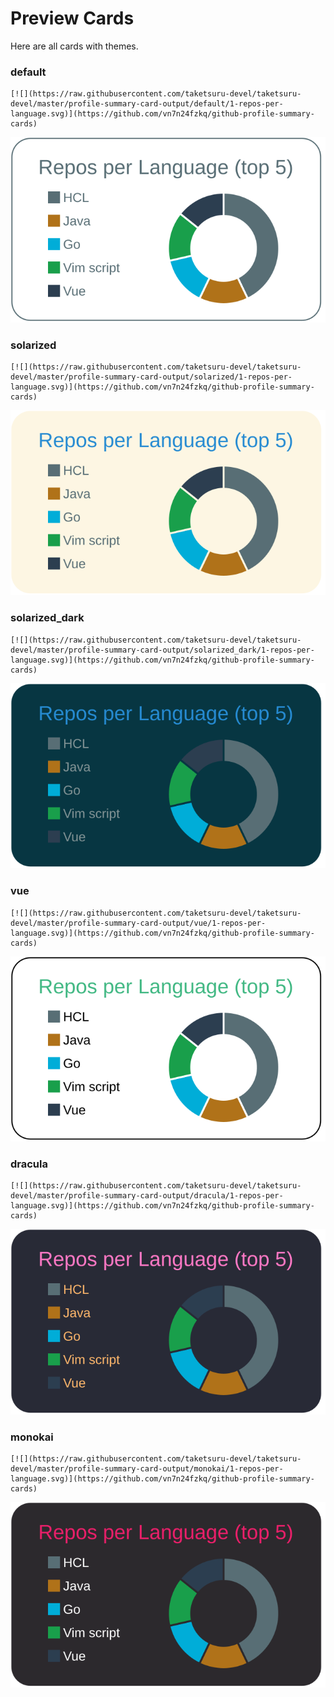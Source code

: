 
# Preview Cards

Here are all cards with themes.


### default


```
[![](https://raw.githubusercontent.com/taketsuru-devel/taketsuru-devel/master/profile-summary-card-output/default/1-repos-per-language.svg)](https://github.com/vn7n24fzkq/github-profile-summary-cards)
```
![](https://raw.githubusercontent.com/taketsuru-devel/taketsuru-devel/master/profile-summary-card-output/default/1-repos-per-language.svg)


### solarized


```
[![](https://raw.githubusercontent.com/taketsuru-devel/taketsuru-devel/master/profile-summary-card-output/solarized/1-repos-per-language.svg)](https://github.com/vn7n24fzkq/github-profile-summary-cards)
```
![](https://raw.githubusercontent.com/taketsuru-devel/taketsuru-devel/master/profile-summary-card-output/solarized/1-repos-per-language.svg)


### solarized_dark


```
[![](https://raw.githubusercontent.com/taketsuru-devel/taketsuru-devel/master/profile-summary-card-output/solarized_dark/1-repos-per-language.svg)](https://github.com/vn7n24fzkq/github-profile-summary-cards)
```
![](https://raw.githubusercontent.com/taketsuru-devel/taketsuru-devel/master/profile-summary-card-output/solarized_dark/1-repos-per-language.svg)


### vue


```
[![](https://raw.githubusercontent.com/taketsuru-devel/taketsuru-devel/master/profile-summary-card-output/vue/1-repos-per-language.svg)](https://github.com/vn7n24fzkq/github-profile-summary-cards)
```
![](https://raw.githubusercontent.com/taketsuru-devel/taketsuru-devel/master/profile-summary-card-output/vue/1-repos-per-language.svg)


### dracula


```
[![](https://raw.githubusercontent.com/taketsuru-devel/taketsuru-devel/master/profile-summary-card-output/dracula/1-repos-per-language.svg)](https://github.com/vn7n24fzkq/github-profile-summary-cards)
```
![](https://raw.githubusercontent.com/taketsuru-devel/taketsuru-devel/master/profile-summary-card-output/dracula/1-repos-per-language.svg)


### monokai


```
[![](https://raw.githubusercontent.com/taketsuru-devel/taketsuru-devel/master/profile-summary-card-output/monokai/1-repos-per-language.svg)](https://github.com/vn7n24fzkq/github-profile-summary-cards)
```
![](https://raw.githubusercontent.com/taketsuru-devel/taketsuru-devel/master/profile-summary-card-output/monokai/1-repos-per-language.svg)

